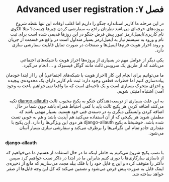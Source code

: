 
<h1 dir="rtl"> 
فصل ۷: Advanced user registration
</h1>
<p dir="rtl">
در این مرحله ما کاربر استاندارد جنگو  را داریم اما اغلب اوقات این تنها نقطه شروع پروژه‌های حرفه‌ای می‌باشد نظرتان راجع به سفارشی کردن چیزها چیست؟ مثلا الگوی نام کاربری/ایمیل/رمز عبور پیش فرض جنگو در این روزها قدیمی شده است برای ثبت نام و ورود به سیستم نیاز به ایمیل/رمز بسیار متداول است در واقع هر قسمت از جریان و روند احراز هویت فرم‌ها ایمیل‌ها و صفحات در صورت تمایل قابلیت سفارشی سازی دارد.
</p>

<p dir="rtl">
 یکی دیگر از عوامل مهم در بسیاری از پروژه‌ها احراز هویت با شبکه‌های اجتماعی می‌باشد که از طریق یک سرویس ثالث مانند گوگل فیسبوک و ... انجام می‌گیرد.
 </p>
 <p dir="rtl">
 ما می‌توانیم برای انجام این کار (احراز هویت با شبکه‌های اجتماعی) آن را از ابتدا خودمان پیاده‌سازی کنیم اما خطرات قطعی وجود دارد: ثبت نام کاربر دارای یک محدوده‌ی پیچیده و اجزای متحرک بسیاری است و یک ناحیه‌ای است که ما واقعا نمی‌خواهیم باعث به وجود آمدن اشتباه امنیتی شویم.
 </p>
 <p dir="rtl">
 به این علت بسیاری از توسعه‌دهندگان جنگو به پکیج محبوب ثالث <a href="https://github.com/pennersr/django-allauth">django-allauth</a> تکیه می‌کنند اضافه کردن هر پکیج ثالث باید با کمی احتیاط همراه باشد چون شما در حال اضافه کردن وابستگی دیگری به در دسته‌ی فنی خود هستید.  بسیار مهمی باشد که مطمئن شوید هر پکیجی که از آن استفاده می‌کنید هم آپدیت باشد و هم به خوبی تست شده باشد. خوشبختانه پکیج django-allauth هر دوی این ویژگی‌ها را دارد. این پکیج با مقداری جادو تمام این نگرانی‌ها را برطرف می‌کند و سفارشی سازی بسیار آسان می‌شود.
 </p>
 <p dir="rtl">
 
 **django-allauth**
</p>
<p dir="rtl">
 با نصب پکیج شروع می‌کنیم به خاطر اینکه ما در حال استفاده از هستیم ما می‌خواهیم که از ناسازی سازگاری‌ها با دوری کنیم بنابراین ما در ابتدا در داکر نصب خواهیم کرد سپس داکتر را متوقف کرده و این ج فایل خود را با فلک بیلد مجدد می‌سازیم که مانع از ذخیره‌ی ایمک فایل به صورت پیش فرض می‌شود و تضمین می‌کند که کل این وجه فایل‌ها از صفر خواهد ساخته شد.
</p>
